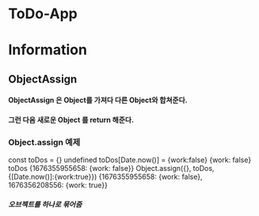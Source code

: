 # ToDo-App

# Information
## ObjectAssign
#### ObjectAssign 은 Object를 가져다 다른 Object와 합쳐준다.
#### 그런 다음 새로운 Object 를 return 해준다.

### Object.assign 예제
const toDos = {}
undefined
toDos[Date.now()] = {work:false}
{work: false}
toDos
{1676355955658: {work: false}}
Object.assign({}, toDos, {[Date.now()]:{work:true}})
{1676355955658: {work: false}, 1676356208556: {work: true}}
##### 오브젝트를 하나로 묶어줌
